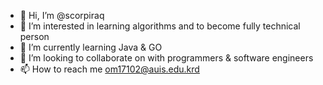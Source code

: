 - 👋 Hi, I’m @scorpiraq
- 👀 I’m interested in learning algorithms and to become fully technical person
- 🌱 I’m currently learning Java & GO
- 💞️ I’m looking to collaborate on with programmers & software engineers
- 📫 How to reach me om17102@auis.edu.krd

<!---
scorpiraq/scorpiraq is a ✨ special ✨ repository because its `README.md` (this file) appears on your GitHub profile.
You can click the Preview link to take a look at your changes.
--->
